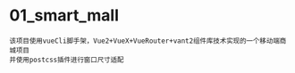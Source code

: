 # 01_smart_mall

```
该项目使用vueCli脚手架，Vue2+VueX+VueRouter+vant2组件库技术实现的一个移动端商城项目
并使用postcss插件进行窗口尺寸适配
```

